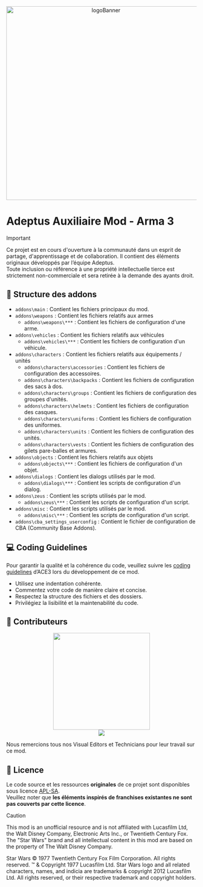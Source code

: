 <div align="center">
  <a href="https://adeptusrepublica.fr">
    <img src="https://arma3.com/assets/img/wallpapers/artofwardlc/2/thumb.jpg" alt="logoBanner" width=512px/>
  </a>
</div>

# Adeptus Auxiliaire Mod - Arma 3

> [!IMPORTANT] 
> Ce projet est en cours d'ouverture à la communauté dans un esprit de partage, d'apprentissage et de collaboration. Il contient des éléments originaux développés par l’équipe Adeptus.  
> Toute inclusion ou référence à une propriété intellectuelle tierce est strictement non-commerciale et sera retirée à la demande des ayants droit.

## 📁 Structure des addons

- `addons\main` : Contient les fichiers principaux du mod.
- `addons\weapons` : Contient les fichiers relatifs aux armes
  - `addons\weapons\***` : Contient les fichiers de configuration d'une arme.
- `addons\vehicles` : Contient les fichiers relatifs aux véhicules
  - `addons\vehicles\***` : Contient les fichiers de configuration d'un véhicule.
- `addons\characters` : Contient les fichiers relatifs aux équipements / unités
  - `addons\characters\accessories` : Contient les fichiers de configuration des accessoires.
  - `addons\characters\backpacks` : Contient les fichiers de configuration des sacs à dos.
  - `addons\characters\groups` : Contient les fichiers de configuration des groupes d'unités.
  - `addons\characters\helmets` : Contient les fichiers de configuration des casques.
  - `addons\characters\uniforms` : Contient les fichiers de configuration des uniformes.
  - `addons\characters\units` : Contient les fichiers de configuration des unités.
  - `addons\characters\vests` : Contient les fichiers de configuration des gilets pare-balles et armures.
- `addons\objects` : Contient les fichiers relatifs aux objets
  - `addons\objects\***` : Contient les fichiers de configuration d'un objet.
- `addons\dialogs` : Contient les dialogs utilisés par le mod.
  - `addons\dialogs\***` : Contient les scripts de configuration d'un dialog.
- `addons\zeus` : Contient les scripts utilisés par le mod.
  - `addons\zeus\***` : Contient les scripts de configuration d'un script.
- `addons\misc` : Contient les scripts utilisés par le mod.
  - `addons\misc\***` : Contient les scripts de configuration d'un script.
- `addons\cba_settings_userconfig` : Contient le fichier de configuration de CBA (Community Base Addons).

## 💻 Coding Guidelines

Pour garantir la qualité et la cohérence du code, veuillez suivre les [coding guidelines](https://ace3.acemod.org/wiki/development/coding-guidelines) d’ACE3 lors du développement de ce mod.

- Utilisez une indentation cohérente.
- Commentez votre code de manière claire et concise.
- Respectez la structure des fichiers et des dossiers.
- Privilégiez la lisibilité et la maintenabilité du code.

## 🤝 Contributeurs

<div align="center">
  <a href="https://github.com/Admors/adeptusAuxiliaire/graphs/contributors">
    <img src="https://www.adeptusrepublica.fr/content/static/logo.png" width=256px/><br/>
    <img src="https://contrib.rocks/image?repo=Adeptus-TEAM/a3-aux-adeptus"/>
</div>
  </a>
  <p>Nous remercions tous nos Visual Editors et Technicians pour leur travail sur ce mod.</p>
</div>

## 📜 Licence
Le code source et les ressources **originales** de ce projet sont disponibles sous licence [APL-SA](https://www.bohemia.net/community/licenses/arma-public-license-share-alike).  
Veuillez noter que **les éléments inspirés de franchises existantes ne sont pas couverts par cette licence**.
<br/>
> [!CAUTION]
> This mod is an unofficial resource and is not affiliated with Lucasfilm Ltd, the Walt Disney Company, Electronic Arts Inc., or Twentieth Century Fox. The "Star Wars" brand and all intellectual content in this mod are based on the property of The Walt Disney Company.
>
> Star Wars © 1977 Twentieth Century Fox Film Corporation. All rights reserved. ™ & Copyright 1977 Lucasfilm Ltd. Star Wars logo and all related characters, names, and indicia are trademarks & copyright 2012 Lucasfilm Ltd. All rights reserved, or their respective trademark and copyright holders.


